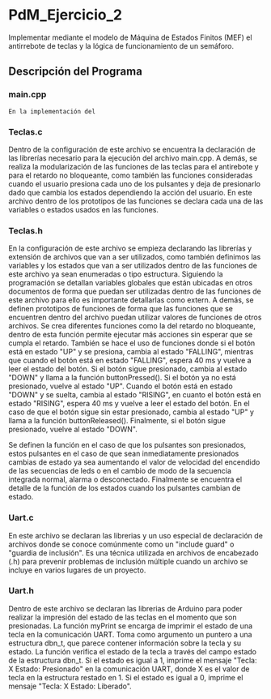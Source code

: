 # PdM_Ejercicio_2
Implementar mediante el modelo de Máquina de Estados Finitos (MEF) el antirrebote de teclas y la lógica de funcionamiento de un semáforo.

## Descripción del Programa 
### main.cpp
    En la implementación del 

### Teclas.c
   Dentro de la configuración de este archivo se encuentra la declaración de las librerías necesario para la ejecución del archivo main.cpp. A demás, se realiza la modularización de las funciones de las teclas para el antirebote y para el retardo no bloqueante, como también las funciones consideradas cuando el usuario presiona cada uno de los pulsantes y deja de presionarlo dado que cambia los estados dependiendo la acción del usuario. En este archivo dentro de los prototipos de las funciones se declara cada una de las variables o estados usados en las funciones.
### Teclas.h
   En la configuración de este archivo se empieza declarando las librerías y extensión de archivos que van a ser utilizados, como también definimos las variables y los estados que van a ser utilizados dentro de las funciones de este archivo ya sean enumeradas o tipo estructura. Siguiendo la programación se detallan variables globales que están ubicadas en otros documentos de forma que puedan ser utilizadas dentro de las funciones de este archivo para ello es importante detallarlas como extern. A demás, se definen prototipos de funciones de forma que las funciones que se encuentren dentro del archivo puedan utilizar valores de funciones de otros archivos. Se crea diferentes funciones como la del retardo no bloqueante, dentro de esta función permite ejecutar más acciones sin esperar que se cumpla el retardo. También se hace el uso de funciones donde si el botón está en estado "UP" y se presiona, cambia al estado "FALLING", mientras que cuando el botón está en estado "FALLING", espera 40 ms y vuelve a leer el estado del botón. Si el botón sigue presionado, cambia al estado "DOWN" y llama a la función buttonPressed(). Si el botón ya no está presionado, vuelve al estado "UP". Cuando el botón está en estado "DOWN" y se suelta, cambia al estado "RISING", en cuanto el botón está en estado "RISING", espera 40 ms y vuelve a leer el estado del botón. En el caso de que el botón sigue sin estar presionado, cambia al estado "UP" y llama a la función buttonReleased(). Finalmente, si el botón sigue presionado, vuelve al estado "DOWN". 
   
   Se definen la función en el caso de que los pulsantes son presionados, estos pulsantes en el caso de que sean inmediatamente presionados cambias de estado ya sea aumentando el valor de velocidad del encendido de las secuencias de leds o en el cambio de modo de la secuencia integrada normal, alarma o desconectado.  Finalmente se encuentra el detalle de la función de los estados cuando los pulsantes cambian de estado.
### Uart.c 
   En este archivo se declaran las librerias y un uso especial de declaración de archivos donde se conoce comúnmente como un "include guard" o "guardia de inclusión". Es una técnica utilizada en archivos de encabezado (.h) para prevenir problemas de inclusión múltiple cuando un archivo se incluye en varios lugares de un proyecto.
### Uart.h 
   Dentro de este archivo se declaran las librerias de Arduino para poder realizar la impresión del estado de las teclas en el momento que son presionadas. La función myPrint se encarga de imprimir el estado de una tecla en la comunicación UART. Toma como argumento un puntero a una estructura dbn_t, que parece contener información sobre la tecla y su estado. La función verifica el estado de la tecla a través del campo estado de la estructura dbn_t. Si el estado es igual a 1, imprime el mensaje "Tecla: X Estado: Presionado" en la comunicación UART, donde X es el valor de tecla en la estructura restado en 1. Si el estado es igual a 0, imprime el mensaje "Tecla: X Estado: Liberado".